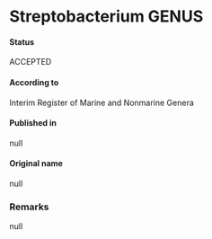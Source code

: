 # Streptobacterium GENUS

#### Status
ACCEPTED

#### According to
Interim Register of Marine and Nonmarine Genera

#### Published in
null

#### Original name
null

### Remarks
null